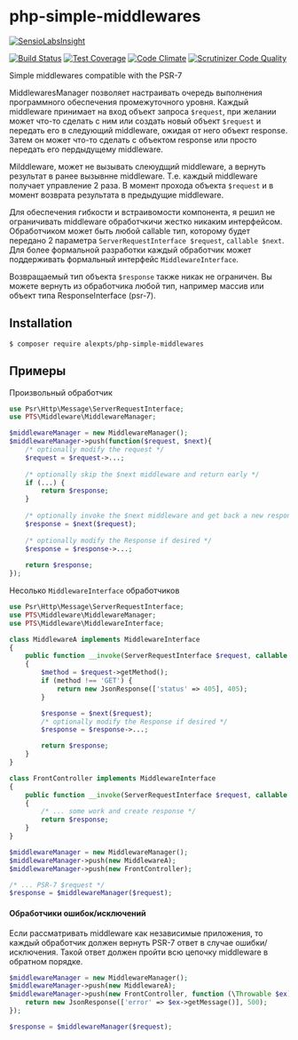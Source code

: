 # php-simple-middlewares

[![SensioLabsInsight](https://insight.sensiolabs.com/projects/2ae889b1-18df-43ef-9724-dce19c388e46/big.png)](https://insight.sensiolabs.com/projects/2ae889b1-18df-43ef-9724-dce19c388e46)

[![Build Status](https://travis-ci.org/alexpts/php-simple-middlewares.svg?branch=master)](https://travis-ci.org/alexpts/php-simple-middlewares)
[![Test Coverage](https://codeclimate.com/github/alexpts/php-simple-middlewares/badges/coverage.svg)](https://codeclimate.com/github/alexpts/php-simple-middlewares/coverage)
[![Code Climate](https://codeclimate.com/github/alexpts/php-simple-middlewares/badges/gpa.svg)](https://codeclimate.com/github/alexpts/php-simple-middlewares)
[![Scrutinizer Code Quality](https://scrutinizer-ci.com/g/alexpts/php-simple-middlewares/badges/quality-score.png?b=master)](https://scrutinizer-ci.com/g/alexpts/php-simple-middlewares/?branch=master)


Simple middlewares compatible with the PSR-7

MiddlewaresManager позволяет настраивать очередь выполнения программного обеспечения промежуточного уровня.
Каждый middleware принимает на вход объект запроса `$request`, при желании может что-то сделать с ним или создать новый объект `$request` и передать его в следующий middleware, ожидая от него объект response. Затем он может что-то сделать с объектом response или просто передать его пердыдущему middleware.

Milddleware, может не вызывать слеюудщий middleware, а вернуть результат в ранее вызывнне middleware.
Т.е. каждый middleware получает управление 2 раза. В момент прохода объекта `$request` и в момент возврата результата в предыдущие middleware.

Для обеспечения гибкости и встраивомости компонента, я решил не ограничивать middleware обработчкичи жестко никаким интерфейсом. Обработчиком может быть любой callable тип, которому будет передано 2 параметра `ServerRequestInterface $request`, `callable $next`. Для более формальной разработки каждый обработчик может поддерживать формальный интерфейс `MiddlewareInterface`.

Возвращаемый тип объекта `$response` также никак не ограничен. Вы можете вернуть из обработчика любой тип, например массив или объект типа ResponseInterface (psr-7).

## Installation

```$ composer require alexpts/php-simple-middlewares```

## Примеры

Произвольный обработчик

```php
use Psr\Http\Message\ServerRequestInterface;
use PTS\Middleware\MiddlewareManager;

$middlewareManager = new MiddlewareManager();
$middlewareManager->push(function($request, $next){
    /* optionally modify the request */
    $request = $request->...;
	
    /* optionally skip the $next middleware and return early */
    if (...) {
        return $response;
    }
	
    /* optionally invoke the $next middleware and get back a new response */
    $response = $next($request);
	
    /* optionally modify the Response if desired */
    $response = $response->...;
	
    return $response;
});
```


Несолько `MiddlewareInterface` обработчиков

```php
use Psr\Http\Message\ServerRequestInterface;
use PTS\Middleware\MiddlewareManager;
use PTS\Middleware\MiddlewareInterface;

class MiddlewareA implements MiddlewareInterface
{
    public function __invoke(ServerRequestInterface $request, callable $next)
    {
        $method = $request->getMethod();
        if (method !== 'GET') {
            return new JsonResponse(['status' => 405], 405);
        }

        $response = $next($request);
        /* optionally modify the Response if desired */
        $response = $response->...;

        return $response;
    }
}

class FrontController implements MiddlewareInterface
{
    public function __invoke(ServerRequestInterface $request, callable $next)
    {
        /* ... some work and create response */	
        return $response;
    }
}

$middlewareManager = new MiddlewareManager();
$middlewareManager->push(new MiddlewareA);
$middlewareManager->push(new FrontController);

/* ... PSR-7 $request */
$response = $middlewareManager($request);
```


#### Обработчики ошибок/исключений
Если рассматривать middleware как независимые приложения, то каждый обработчик должен вернуть PSR-7 ответ в случае ошибки/исключения.
Такой ответ должен пройти всю цепочку middleware в обратном порядке.

```php
$middlewareManager = new MiddlewareManager();
$middlewareManager->push(new MiddlewareA);
$middlewareManager->push(new FrontController, function (\Throwable $ex) {
    return new JsonResponse(['error' => $ex->getMessage()], 500);
});

$response = $middlewareManager($request);
```